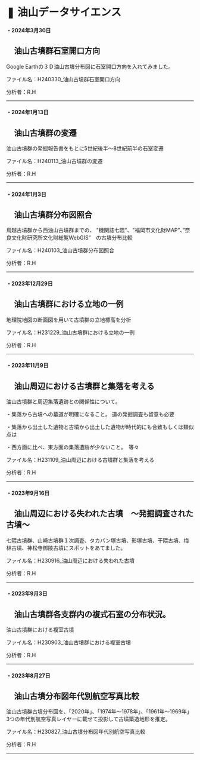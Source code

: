 # ❚ 油山データサイエンス
   
    
  
#### ・2024年3月30日
## 　油山古墳群石室開口方向
Google Earthの３Ｄ油山古墳分布図に石室開口方向を入れてみました。

ファイル名：H240330_油山古墳群石室開口方向

分析者：R.H

___


#### ・2024年1月13日
## 　油山古墳群の変遷
油山古墳群の発掘報告書をもとに5世紀後半～8世紀前半の石室変遷

ファイル名：H240113_油山古墳群の変遷

分析者：R.H

___

  
#### ・2024年1月3日
## 　油山古墳群分布図照合
鳥越古墳群から西油山古墳群までの、
"機関誌七隈"、"福岡市文化財MAP”、”奈良文化財研究所文化財総覧WebGIS”　の古墳分布比較 

ファイル名：H240103_油山古墳群分布図照合

分析者：R.H

___
  

#### ・2023年12月29日
## 　油山古墳群における立地の一例
地理院地図の断面図を用いて古墳群の立地標高を分析

ファイル名：H231229_油山古墳群における立地の一例

分析者：R.H

___

  
#### ・2023年11月9日
## 　油山周辺における古墳群と集落を考える
油山古墳群と周辺集落遺跡との関係性について。

・集落から古墳への墓道が明確になること。 道の発掘調査も留意も必要

・集落から出土した遺物と古墳から出土した遺物が時代的にも合致もしくは類似点は

・西方面に比べ、東方面の集落遺跡が少ないこと。　等々

ファイル名：H231109_油山周辺における古墳群と集落を考える

分析者：R.H

___

  
#### ・2023年9月16日
## 　油山周辺における失われた古墳　～発掘調査された古墳～　
七隈古墳群、山崎古墳群１次調査、タカバン塚古墳、影塚古墳、干隈古墳、梅林古墳、神松寺御陵古墳にスポットをあてました。

ファイル名：H230916_油山周辺における失われた古墳

分析者：R.H

___

  
#### ・2023年9月3日
## 　油山古墳群各支群内の複式石室の分布状況。
油山古墳群における複室古墳

ファイル名：H230903_油山古墳群における複室古墳

分析者：R.H

___

  
#### ・2023年8月27日
## 　油山古墳分布図年代別航空写真比較
油山古墳群古墳分布図を、「2020年」、「1974年～1978年」、「1961年～1969年」3つの年代別航空写真レイヤーに載せて投影して古墳築造地形を推定。

ファイル名：H230827_油山古墳分布図年代別航空写真比較

分析者：R.H

___

  
